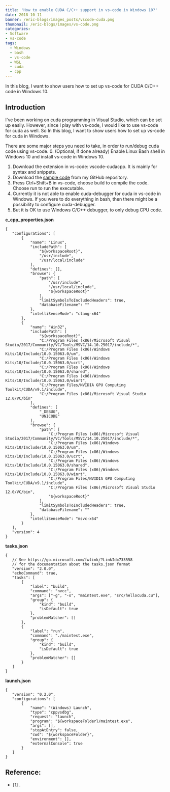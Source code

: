 ```yaml
---
title: 'How to enable CUDA C/C++ support in vs-code in Windows 10?'
date: 2018-10-11
banner: /eric-blogs/images_posts/vscode-cuda.png
thumbnail: /eric-blogs/images/vs-code.png
categories:
- Software
- vs-code
tags:
  - Windows
  - bash
  - vs-code
  - WSL
  - cuda
  - cpp
---
```


In this blog, I want to show users how to set up vs-code for CUDA C/C++ code in Windows 10.

<!--more-->

## Introduction

I've been working on cuda programming in Visual Studio, which can be set up easily. However, since I play with vs-code, I would like to use vs-code for cuda as well. So In this blog, I want to show users how to set up vs-code for cuda in Windows.

There are some major steps you need to take, in order to run/debug cuda code using vs-code.
 0. (Optional, if done already) Enable Linux Bash shell in Windows 10 and install vs-code in Windows 10.
 1. Download the extension in vs-code: vscode-cudacpp. It is mainly for syntax and snippets.
 2. Download the [sample code](https://github.com/ericzhng/test-cuda-vs-code) from my GitHub repository. 
 3. Press Ctrl+Shift+B in vs-code, choose build to compile the code. Choose run to run the executable.
 4. Currently it is not able to enable cuda-debugger for cuda in vs-code in Windows. If you were to do everything in bash, then there might be a possibility to configure cuda-debugger.
 5. But it is OK to use Windows C/C++ debugger, to only debug CPU code.

 **c_cpp_properties.json**
 
 ```
{
    "configurations": [
        {
            "name": "Linux",
            "includePath": [
                "${workspaceRoot}",
                "/usr/include",
                "/usr/local/include"
            ],
            "defines": [],
            "browse": {
                "path": [
                    "/usr/include",
                    "/usr/local/include",
                    "${workspaceRoot}"
                ],
                "limitSymbolsToIncludedHeaders": true,
                "databaseFilename": ""
            },
            "intelliSenseMode": "clang-x64"
        },
        {
            "name": "Win32",
            "includePath": [
                "${workspaceRoot}",
                "C:/Program Files (x86)/Microsoft Visual Studio/2017/Community/VC/Tools/MSVC/14.10.25017/include/*",
                "C:/Program Files (x86)/Windows Kits/10/Include/10.0.15063.0/um",
                "C:/Program Files (x86)/Windows Kits/10/Include/10.0.15063.0/ucrt",
                "C:/Program Files (x86)/Windows Kits/10/Include/10.0.15063.0/shared",
                "C:/Program Files (x86)/Windows Kits/10/Include/10.0.15063.0/winrt",
                "C:/Program Files/NVIDIA GPU Computing Toolkit/CUDA/v9.1/include",
                "C:/Program Files (x86)/Microsoft Visual Studio 12.0/VC/bin"
            ],
            "defines": [
                "_DEBUG",
                "UNICODE"
            ],
            "browse": {
                "path": [
                    "C:/Program Files (x86)/Microsoft Visual Studio/2017/Community/VC/Tools/MSVC/14.10.25017/include/*",
                    "C:/Program Files (x86)/Windows Kits/10/Include/10.0.15063.0/um",
                    "C:/Program Files (x86)/Windows Kits/10/Include/10.0.15063.0/ucrt",
                    "C:/Program Files (x86)/Windows Kits/10/Include/10.0.15063.0/shared",
                    "C:/Program Files (x86)/Windows Kits/10/Include/10.0.15063.0/winrt",
                    "C:/Program Files/NVIDIA GPU Computing Toolkit/CUDA/v9.1/include",
                    "C:/Program Files (x86)/Microsoft Visual Studio 12.0/VC/bin",
                    "${workspaceRoot}"
                ],
                "limitSymbolsToIncludedHeaders": true,
                "databaseFilename": ""
            },
            "intelliSenseMode": "msvc-x64"
        }
    ],
    "version": 4
}
 ```
 
 **tasks.json**
 
 ```
{
    // See https://go.microsoft.com/fwlink/?LinkId=733558
    // for the documentation about the tasks.json format
    "version": "2.0.0",
    "echoCommand": true,
    "tasks": [
        {
            "label": "build",
            "command": "nvcc",
            "args": ["-g", "-o", "maintest.exe", "src/hellocuda.cu"],
            "group": {
                "kind": "build",
                "isDefault": true
            },
            "problemMatcher": []
        },
        {
            "label": "run",
            "command": "./maintest.exe",
            "group": {
                "kind": "build",
                "isDefault": true
            },
            "problemMatcher": []
        }
    ]
}
 ```
 
 
 **launch.json**
 
 ```
{
    "version": "0.2.0",
    "configurations": [
        {
            "name": "(Windows) Launch",
            "type": "cppvsdbg",
            "request": "launch",
            "program": "${workspaceFolder}/maintest.exe",
            "args": [],
            "stopAtEntry": false,
            "cwd": "${workspaceFolder}",
            "environment": [],
            "externalConsole": true
        }
    ]
}
 ```
 
 
 
Reference:
------
* [1] []().

